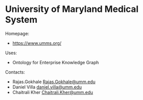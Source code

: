 University of Maryland Medical System
===

Homepage:
* https://www.umms.org/

Uses:
* Ontology for Enterprise Knowledge Graph

Contacts: 
* Rajas.Gokhale <Rajas.Gokhale@umm.edu>
* Daniel Villa <daniel.villa@umm.edu>
* Chaitrali Kher <Chaitrali.Kher@umm.edu>

